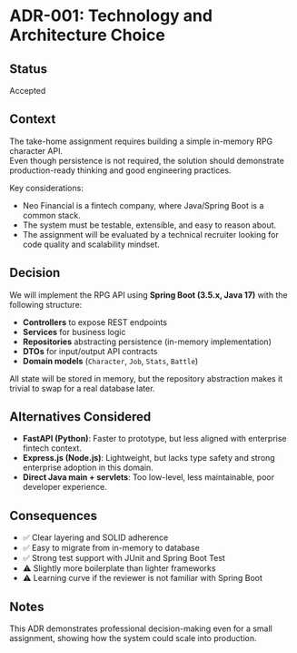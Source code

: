 # ADR-001: Technology and Architecture Choice

## Status
Accepted

## Context
The take-home assignment requires building a simple in-memory RPG character API.  
Even though persistence is not required, the solution should demonstrate production-ready thinking and good engineering practices.

Key considerations:
- Neo Financial is a fintech company, where Java/Spring Boot is a common stack.
- The system must be testable, extensible, and easy to reason about.
- The assignment will be evaluated by a technical recruiter looking for code quality and scalability mindset.

## Decision
We will implement the RPG API using **Spring Boot (3.5.x, Java 17)** with the following structure:
- **Controllers** to expose REST endpoints
- **Services** for business logic
- **Repositories** abstracting persistence (in-memory implementation)
- **DTOs** for input/output API contracts
- **Domain models** (`Character`, `Job`, `Stats`, `Battle`)

All state will be stored in memory, but the repository abstraction makes it trivial to swap for a real database later.

## Alternatives Considered
- **FastAPI (Python)**: Faster to prototype, but less aligned with enterprise fintech context.
- **Express.js (Node.js)**: Lightweight, but lacks type safety and strong enterprise adoption in this domain.
- **Direct Java main + servlets**: Too low-level, less maintainable, poor developer experience.

## Consequences
- ✅ Clear layering and SOLID adherence
- ✅ Easy to migrate from in-memory to database
- ✅ Strong test support with JUnit and Spring Boot Test
- ⚠️ Slightly more boilerplate than lighter frameworks
- ⚠️ Learning curve if the reviewer is not familiar with Spring Boot

## Notes
This ADR demonstrates professional decision-making even for a small assignment, showing how the system could scale into production.

